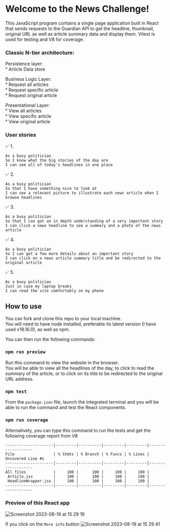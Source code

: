 # Welcome to the News Challenge!

This JavaScript program contains a single page application built in React that sends requests to the Guardian API to get the headline, thumbnail, original URL as well as article summary data and display them. Vitest is used for testing and V8 for coverage.

### Classic N-tier architecture:

Persistence layer: <br>
° Article Data store<br>

Business Logic Layer:<br>
° Request all articles<br>
° Request specific article<br>
° Request original article<br>

Presentational Layer:<br>
° View all articles<br>
° View specific article<br>
° View original article <br>

### User stories

:white_check_mark: 1.

```
As a busy politician
So I know what the big stories of the day are
I can see all of today's headlines in one place
```

:white_check_mark: 2.

```
As a busy politician
So that I have something nice to look at
I can see a relevant picture to illustrate each news article when I browse headlines
```

:white_check_mark: 3.

```
As a busy politician
So that I can get an in depth understanding of a very important story
I can click a news headline to see a summary and a photo of the news article
```

:white_check_mark: 4.

```
As a busy politician
So I can get a few more details about an important story
I can click on a news article summary title and be redirected to the original article
```

:white_check_mark: 5.

```
As a busy politician
Just in case my laptop breaks
I can read the site comfortably on my phone
```

## How to use

You can fork and clone this repo to your local machine. <br>
You will need to have node installed, preferable its latest version (I have used v18.16.0), as well as npm.

You can then run the following commands:

### `npm run preview`

Run this command to view the website in the browser. <br>
You will be able to view all the headlines of the day, to click to read the summary of the article, or to click on its title to be redirected to the original URL address.

### `npm test`

From the `package.json` file, launch the integrated terminal and you will be able to run the command and test the React components.

### `npm run coverage`

Alternatively, you can type this command to run the tests and get the following coverage report from V8

```
---------------------|---------|----------|---------|---------|-------------------
File                 | % Stmts | % Branch | % Funcs | % Lines | Uncovered Line #s
---------------------|---------|----------|---------|---------|-------------------
All files            |     100 |      100 |     100 |     100 |
 Article.jsx         |     100 |      100 |     100 |     100 |
 HeadlineWrapper.jsx |     100 |      100 |     100 |     100 |
---------------------|---------|----------|---------|---------|-------------------
```


### Preview of this React app

![Screenshot 2023-08-19 at 15 29 19](https://github.com/Marion34-dev/News/assets/125993993/ad11f67b-ed65-492c-91ca-bb7dbb776c2c)

If you click on the `More info` button
![Screenshot 2023-08-19 at 15 29 41](https://github.com/Marion34-dev/News/assets/125993993/4d48a9a8-3309-4657-940e-ae6fab5d2b07)
